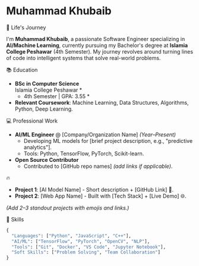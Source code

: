 
# Muhammad Khubaib 


 🚀 Life's Journey  

I'm **Muhammad Khubaib**, a passionate Software Engineer specializing in **AI/Machine Learning**, currently pursuing my Bachelor's degree at **Islamia College Peshawar** (4th Semester). My journey revolves around turning lines of code into intelligent systems that solve real-world problems.

 📚 Education  
- **BSc in Computer Science**  
  Islamia College Peshawar *
  - 4th Semester | GPA: 3.55 *  
- **Relevant Coursework**: Machine Learning, Data Structures, Algorithms, Python, Deep Learning.

 💻 Professional Work  
- **AI/ML Engineer** @ [Company/Organization Name] *(Year–Present)*  
  - Developing ML models for [brief project description, e.g., "predictive analytics"].  
  - Tools: Python, TensorFlow, PyTorch, Scikit-learn.  
- **Open Source Contributor**  
  - Contributed to [GitHub repo names] *(add links if applicable)*.

🔥   
- **Project 1**: [AI Model Name] - Short description + [GitHub Link] 🔗.  
- **Project 2**: [Web App Name] - Built with [Tech Stack] + [Live Demo] 🌐.  

*(Add 2–3 standout projects with emojis and links.)*

🌟 Skills  
```python
{
  "Languages": ["Python", "JavaScript", "C++"],
  "AI/ML": ["TensorFlow", "PyTorch", "OpenCV", "NLP"],
  "Tools": ["Git", "Docker", "VS Code", "Jupyter Notebook"],
  "Soft Skills": ["Problem Solving", "Team Collaboration"]
}

